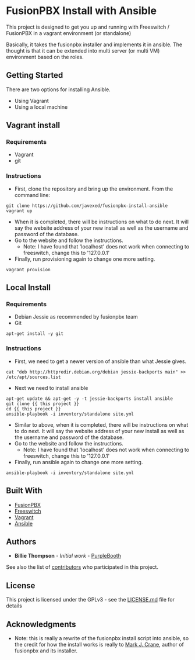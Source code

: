 # FusionPBX Install with Ansible
This project is designed to get you up and running with Freeswitch / FusionPBX in a vagrant environment (or standalone)

Basically, it takes the fusionpbx installer and implements it in ansible. The thought is that it can be extended into multi server (or multi VM) environment based on the roles.

## Getting Started
There are two options for installing Ansible.
* Using Vagrant
* Using a local machine

## Vagrant install
### Requirements
* Vagrant
* git

### Instructions
* First, clone the repository and bring up the environment. From the command line:
````
git clone https://github.com/javexed/fusionpbx-install-ansible
vagrant up
````
* When it is completed, there will be instructions on what to do next. It will say the website address of your new install as well as the username and password of the database.
* Go to the website and follow the instructions.
  * Note: I have found that 'localhost' does not work when connecting to freeswitch, change this to '127.0.0.1'
* Finally, run provisioning again to change one more setting.
````
vagrant provision
````

## Local Install
### Requirements
* Debian Jessie as recommended by fusionpbx team
* Git
````
apt-get install -y git
````

### Instructions
* First, we need to get a newer version of ansible than what Jessie gives.
````
cat "deb http://httpredir.debian.org/debian jessie-backports main" >> /etc/apt/sources.list
````
* Next we need to install ansible
````
apt-get update && apt-get -y -t jessie-backports install ansible
git clone {{ this project }}
cd {{ this project }}
ansible-playbook -i inventory/standalone site.yml
````
* Similar to above, when it is completed, there will be instructions on what to do next. It will say the website address of your new install as well as the username and password of the database.
* Go to the website and follow the instructions.
  * Note: I have found that 'localhost' does not work when connecting to freeswitch, change this to '127.0.0.1'
* Finally, run ansible again to change one more setting.
````
ansible-playbook -i inventory/standalone site.yml
````

## Built With

* [FusionPBX](https://github.com/fusionpbx)
* [Freeswitch](https://freeswitch.org/)
* [Vagrant](https://www.vagrantup.com/)
* [Ansible](https://www.ansible.com/)

## Authors

* **Billie Thompson** - *Initial work* - [PurpleBooth](https://github.com/PurpleBooth)

See also the list of [contributors](https://github.com/your/project/contributors) who participated in this project.

## License

This project is licensed under the GPLv3 - see the [LICENSE.md](LICENSE.md) file for details

## Acknowledgments

* Note: this is really a rewrite of the fusionpbx install script into ansible, so the credit for how the install works is really to [Mark J. Crane](https://github.com/markjcrane), author of fusionpbx and its installer.
